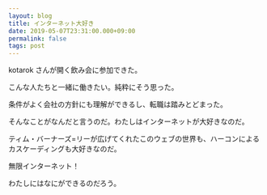 ```yaml
---
layout: blog
title: インターネット大好き
date: 2019-05-07T23:31:00.000+09:00
permalink: false
tags: post
---
```


kotarok さんが開く飲み会に参加できた。

こんな人たちと一緒に働きたい。純粋にそう思った。

条件がよく会社の方針にも理解ができるし、転職は踏みとどまった。

そんなことがなんだと言うのだ。わたしはインターネットが大好きなのだ。

ティム・バーナーズ=リーが広げてくれたこのウェブの世界も、ハーコンによるカスケーディングも大好きなのだ。

無限インターネット！

わたしにはなにができるのだろう。